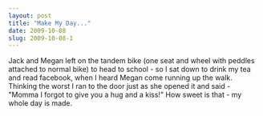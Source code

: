 ```yaml
---
layout: post
title: "Make My Day..."
date: 2009-10-08
slug: 2009-10-08-1
---
```


Jack and Megan left on the tandem bike (one seat and wheel with peddles attached to normal bike) to head to school - so I sat down to drink my tea and read facebook, when I heard Megan come running up the walk.  Thinking the worst I ran to the door just as she opened it and said - &quot;Momma I forgot to give you a hug and a kiss!&quot; How sweet is that - my whole day is made.

